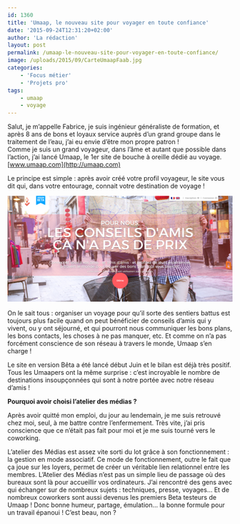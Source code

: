 ```yaml
---
id: 1360
title: 'Umaap, le nouveau site pour voyager en toute confiance'
date: '2015-09-24T12:31:20+02:00'
author: 'La rédaction'
layout: post
permalink: /umaap-le-nouveau-site-pour-voyager-en-toute-confiance/
image: /uploads/2015/09/CarteUmaapFaab.jpg
categories:
    - 'Focus métier'
    - 'Projets pro'
tags:
    - umaap
    - voyage
---
```


Salut, je m’appelle Fabrice, je suis ingénieur généraliste de formation, et après 8 ans de bons et loyaux service auprès d’un grand groupe dans le traitement de l’eau, j’ai eu envie d’être mon propre patron !  
Comme je suis un grand voyageur, dans l’âme et autant que possible dans l’action, j’ai lancé Umaap, le 1er site de bouche à oreille dédié au voyage. [www.umaap.com](http://umaap.com)

Le principe est simple : après avoir créé votre profil voyageur, le site vous dit qui, dans votre entourage, connait votre destination de voyage !

![Home_Umaap](/uploads/2015/09/Home_Umaap.png)

On le sait tous : organiser un voyage pour qu’il sorte des sentiers battus est toujours plus facile quand on peut bénéficier de conseils d’amis qui y vivent, ou y ont séjourné, et qui pourront nous communiquer les bons plans, les bons contacts, les choses à ne pas manquer, etc. Et comme on n’a pas forcément conscience de son réseau à travers le monde, Umaap s’en charge !

Le site en version Bêta a été lancé début Juin et le bilan est déjà très positif. Tous les Umaapers ont la même surprise : c’est incroyable le nombre de destinations insoupçonnées qui sont à notre portée avec notre réseau d’amis !

**Pourquoi avoir choisi l’atelier des médias ?**

Après avoir quitté mon emploi, du jour au lendemain, je me suis retrouvé chez moi, seul, à me battre contre l’enfermement. Très vite, j’ai pris conscience que ce n’était pas fait pour moi et je me suis tourné vers le coworking.

L’atelier des Médias est assez vite sorti du lot grâce à son fonctionnement : la gestion en mode associatif. Ce mode de fonctionnement, outre le fait que ça joue sur les loyers, permet de créer un véritable lien relationnel entre les membres. L’Atelier des Médias n’est pas un simple lieu de passage où des bureaux sont là pour accueillir vos ordinateurs. J’ai rencontré des gens avec qui échanger sur de nombreux sujets : techniques, presse, voyages… Et de nombreux coworkers sont aussi devenus les premiers Beta testeurs de Umaap ! Donc bonne humeur, partage, émulation… la bonne formule pour un travail épanoui ! C’est beau, non ?
